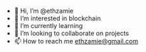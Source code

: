 - 👋 Hi, I’m @ethzamie
- 👀 I’m interested in blockchain
- 🌱 I’m currently learning 
- 💞️ I’m looking to collaborate on projects 
- 📫 How to reach me ethzamie@gmail.com

<!---
ethzamie/ethzamie is a ✨ special ✨ repository because its `README.md` (this file) appears on your GitHub profile.
You can click the Preview link to take a look at your changes.
--->
